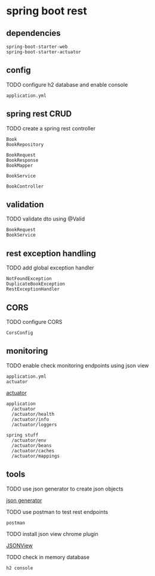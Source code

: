 # spring boot rest

## dependencies

    spring-boot-starter-web
    spring-boot-starter-actuator

## config

TODO configure h2 database and enable console

    application.yml

## spring rest CRUD

TODO create a spring rest controller

    Book
    BookRepository

    BookRequest
    BookResponse
    BookMapper    

    BookService
    
    BookController

## validation

TODO validate dto using @Valid

    BookRequest
    BookService

## rest exception handling

TODO add global exception handler

    NotFoundException
    DuplicateBookException
    RestExceptionHandler

## CORS

TODO configure CORS

    CorsConfig

## monitoring

TODO enable check monitoring endpoints using json view

    application.yml
    actuator

[actuator](http://localhost:8082/actuator)

    application
      /actuator
      /actuator/health
      /actuator/info
      /actuator/loggers

    spring stuff
      /actuator/env
      /actuator/beans
      /actuator/caches
      /actuator/mappings

## tools

TODO use json generator to create json objects

[json generator](http://www.objgen.com/json)

TODO use postman to test rest endpoints

    postman

TODO install json view chrome plugin

[JSONView](https://chrome.google.com/webstore/detail/jsonview/chklaanhfefbnpoihckbnefhakgolnmc?hl=en)

TODO check in memory database

    h2 console
